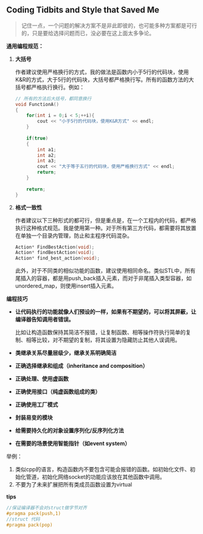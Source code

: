 ## Coding Tidbits and Style that Saved Me

> 记住一点，一个问题的解决方案不是非此即彼的，也可能多种方案都是可行的，只是要给选择问题而已，没必要在这上面太多争论。

**通用编程规范：**

1. **大括号**

   作者建议使用严格换行的方式，我的做法是函数内小于5行的代码块，使用K&R的方式，大于5行的代码块，大括号都严格换行写。所有的函数方法的大括号都严格执行换行。例如：

   ```cpp
   // 所有的方法后大括号，都同意换行
   void FunctionA()
   {
       for(int i = 0;i < 5;++i){
           cout << "小于5行的代码块，使用K&R方式" << endl;
       }
       
       if(true)
       {
           int a1;
           int a2;
           int a3;
           cout << "大于等于五行的代码块，使用严格换行方式" << endl;
           return;
       }
       
       return;
   }
   ```

2. **格式一致性**

   作者建议以下三种形式的都可行，但是重点是，在一个工程内的代码，都严格执行这种格式规范。我是使用第一种。对于所有第三方代码，都需要将其放置在单独一个目录内管理，防止和主程序代码混杂。

   ```cpp
   Action* FindBestAction(void);
   Action* findBestAction(void);
   Action* find_best_action(void);
   ```

   此外，对于不同类的相似功能的函数，建议使用相同命名。类似STL中，所有尾插入的容器，都是用push_back插入元素，而对于非尾插入类型容器，如unordered_map，则使用insert插入元素。

**编程技巧**

* **让代码执行的功能就像人们预设的一样，如果有不期望的，可以将其屏蔽，让编译器告知调用者错误。**

  比如让构造函数保持其简洁不报错，让复制函数、相等操作符执行简单的复制、相等比较，对不期望的复制，将其设置为隐藏防止其他人误调用。

* **类继承关系尽量层级少，继承关系明确简洁**

* **正确选择继承和组成（inheritance and composition）**

* **正确处理、使用虚函数**

* **正确使用接口（纯虚函数组成的类）**

* **正确使用工厂模式**

* **封装易变的模块**

* **给需要持久化的对象设置序列化/反序列化方法**

* **在需要的场景使用智能指针（如event system）**

举例：

1. 类似cpp的语言，构造函数内不要包含可能会报错的函数。如初始化文件、初始化管道，初始化网络socket的功能应该放在其他函数中调用。
2. 不要为了未来扩展把所有类成员函数设置为virtual

**tips**

```cpp
//保证编译器不会对struct做字节对齐
#pragma pack(push,1)
//struct 代码
#pragma pack(pop)
```

